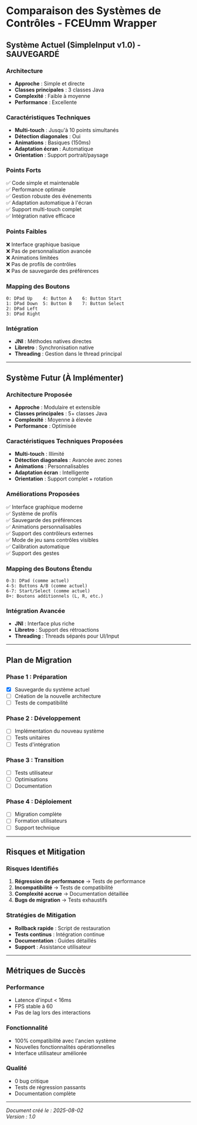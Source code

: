 # Comparaison des Systèmes de Contrôles - FCEUmm Wrapper

## Système Actuel (SimpleInput v1.0) - SAUVEGARDÉ

### Architecture
- **Approche** : Simple et directe
- **Classes principales** : 3 classes Java
- **Complexité** : Faible à moyenne
- **Performance** : Excellente

### Caractéristiques Techniques
- **Multi-touch** : Jusqu'à 10 points simultanés
- **Détection diagonales** : Oui
- **Animations** : Basiques (150ms)
- **Adaptation écran** : Automatique
- **Orientation** : Support portrait/paysage

### Points Forts
✅ Code simple et maintenable  
✅ Performance optimale  
✅ Gestion robuste des événements  
✅ Adaptation automatique à l'écran  
✅ Support multi-touch complet  
✅ Intégration native efficace  

### Points Faibles
❌ Interface graphique basique  
❌ Pas de personnalisation avancée  
❌ Animations limitées  
❌ Pas de profils de contrôles  
❌ Pas de sauvegarde des préférences  

### Mapping des Boutons
```
0: DPad Up    4: Button A    6: Button Start
1: DPad Down  5: Button B    7: Button Select  
2: DPad Left
3: DPad Right
```

### Intégration
- **JNI** : Méthodes natives directes
- **Libretro** : Synchronisation native
- **Threading** : Gestion dans le thread principal

---

## Système Futur (À Implémenter)

### Architecture Proposée
- **Approche** : Modulaire et extensible
- **Classes principales** : 5+ classes Java
- **Complexité** : Moyenne à élevée
- **Performance** : Optimisée

### Caractéristiques Techniques Proposées
- **Multi-touch** : Illimité
- **Détection diagonales** : Avancée avec zones
- **Animations** : Personnalisables
- **Adaptation écran** : Intelligente
- **Orientation** : Support complet + rotation

### Améliorations Proposées
✅ Interface graphique moderne  
✅ Système de profils  
✅ Sauvegarde des préférences  
✅ Animations personnalisables  
✅ Support des contrôleurs externes  
✅ Mode de jeu sans contrôles visibles  
✅ Calibration automatique  
✅ Support des gestes  

### Mapping des Boutons Étendu
```
0-3: DPad (comme actuel)
4-5: Buttons A/B (comme actuel)
6-7: Start/Select (comme actuel)
8+: Boutons additionnels (L, R, etc.)
```

### Intégration Avancée
- **JNI** : Interface plus riche
- **Libretro** : Support des rétroactions
- **Threading** : Threads séparés pour UI/Input

---

## Plan de Migration

### Phase 1 : Préparation
- [x] Sauvegarde du système actuel
- [ ] Création de la nouvelle architecture
- [ ] Tests de compatibilité

### Phase 2 : Développement
- [ ] Implémentation du nouveau système
- [ ] Tests unitaires
- [ ] Tests d'intégration

### Phase 3 : Transition
- [ ] Tests utilisateur
- [ ] Optimisations
- [ ] Documentation

### Phase 4 : Déploiement
- [ ] Migration complète
- [ ] Formation utilisateurs
- [ ] Support technique

---

## Risques et Mitigation

### Risques Identifiés
1. **Régression de performance** → Tests de performance
2. **Incompatibilité** → Tests de compatibilité
3. **Complexité accrue** → Documentation détaillée
4. **Bugs de migration** → Tests exhaustifs

### Stratégies de Mitigation
- **Rollback rapide** : Script de restauration
- **Tests continus** : Intégration continue
- **Documentation** : Guides détaillés
- **Support** : Assistance utilisateur

---

## Métriques de Succès

### Performance
- Latence d'input < 16ms
- FPS stable à 60
- Pas de lag lors des interactions

### Fonctionnalité
- 100% compatibilité avec l'ancien système
- Nouvelles fonctionnalités opérationnelles
- Interface utilisateur améliorée

### Qualité
- 0 bug critique
- Tests de régression passants
- Documentation complète

---

*Document créé le : 2025-08-02*  
*Version : 1.0* 